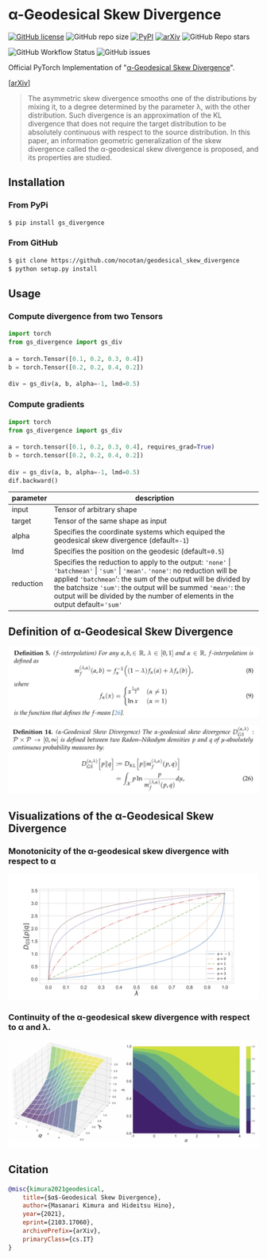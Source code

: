 # α-Geodesical Skew Divergence

[![GitHub license](https://img.shields.io/github/license/nocotan/geodesical_skew_divergence)](https://github.com/nocotan/geodesical_skew_divergence/blob/main/LICENSE)
![GitHub repo size](https://img.shields.io/github/repo-size/nocotan/geodesical_skew_divergence)
[![PyPI](https://img.shields.io/pypi/v/gs-divergence)](https://pypi.org/project/gs-divergence/)
[![arXiv](http://img.shields.io/badge/math.IT-arXiv%3A2103.17060-B31B1B.svg)](https://arxiv.org/abs/2103.17060)
![GitHub Repo stars](https://img.shields.io/github/stars/nocotan/geodesical_skew_divergence?style=social)

![GitHub Workflow Status](https://img.shields.io/github/workflow/status/nocotan/geodesical_skew_divergence/Run%20Python%20Tests)
![GitHub issues](https://img.shields.io/github/issues/nocotan/geodesical_skew_divergence)

Official PyTorch Implementation of "[α-Geodesical Skew Divergence](https://arxiv.org/abs/2103.17060)".

[[arXiv](https://arxiv.org/abs/2103.17060)]

> The asymmetric skew divergence smooths one of the distributions by mixing it, to a degree determined by the parameter λ, with the other distribution. Such divergence is an approximation of the KL divergence that does not require the target distribution to be absolutely continuous with respect to the source distribution. In this paper, an information geometric generalization of  the skew divergence called the  α-geodesical skew divergence is proposed, and its properties are studied.

## Installation

### From PyPi

```bash
$ pip install gs_divergence
```

### From GitHub

```bash
$ git clone https://github.com/nocotan/geodesical_skew_divergence
$ python setup.py install
```

## Usage

### Compute divergence from two Tensors

```python
import torch
from gs_divergence import gs_div

a = torch.Tensor([0.1, 0.2, 0.3, 0.4])
b = torch.Tensor([0.2, 0.2, 0.4, 0.2])

div = gs_div(a, b, alpha=-1, lmd=0.5)
```

### Compute gradients

```python
import torch
from gs_divergence import gs_div

a = torch.tensor([0.1, 0.2, 0.3, 0.4], requires_grad=True)
b = torch.tensor([0.2, 0.2, 0.4, 0.2])

div = gs_div(a, b, alpha=-1, lmd=0.5)
dif.backward()
```

| parameter | description                                                                                                                                                                                                                                                                                                                                                                                                                              |
|-----------|------------------------------------------------------------------------------------------------------------------------------------------------------------------------------------------------------------------------------------------------------------------------------------------------------------------------------------------------------------------------------------------------------------------------------------------|
| input     | Tensor of arbitrary shape                                                                                                                                                                                                                                                                                                                                                                                                                |
| target    | Tensor of the same shape as input                                                                                                                                                                                                                                                                                                                                                                                                        |
| alpha     | Specifies the coordinate systems which equiped the geodesical skew divergence (default=``-1``)                                                                                                                                                                                                                                                                                                                                               |
| lmd       | Specifies the position on the geodesic (default=``0.5``)                                                                                                                                                                                                                                                                                                                                                                                     |
| reduction | Specifies the reduction to apply to the output:             ``'none'`` \| ``'batchmean'`` \| ``'sum'`` \| ``'mean'``.             ``'none'``: no reduction will be applied             ``'batchmean``': the sum of the output will be divided by the batchsize             ``'sum'``: the output will be summed             ``'mean'``: the output will be divided by the number of elements in the output             default=``'sum'`` |


## Definition of α-Geodesical Skew Divergence

![](./assets/def_interpolation.png)

![](./assets/def_gs_divergence.png)



## Visualizations of the α-Geodesical Skew Divergence

### Monotonicity of the α-geodesical skew divergence with respect to α

![](./assets/gs_divergence.png)

### Continuity of the α-geodesical skew divergence with respect to α and λ.

![](./assets/gs_divergence_surface.png)

## Citation

```bibtex
@misc{kimura2021geodesical,
    title={$α$-Geodesical Skew Divergence},
    author={Masanari Kimura and Hideitsu Hino},
    year={2021},
    eprint={2103.17060},
    archivePrefix={arXiv},
    primaryClass={cs.IT}
}
```

